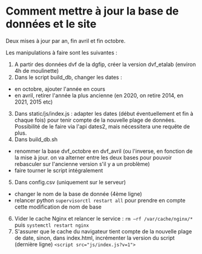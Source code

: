 # Comment mettre à jour la base de données et le site

Deux mises à jour par an, fin avril et fin octobre.

Les manipulations à faire sont les suivantes : 
1) A partir des données dvf de la dgfip, créer la version dvf_etalab (environ 4h de moulinette)
2) Dans le script build_db, changer les dates : 
  - en octobre, ajouter l'année en cours
  - en avril, retirer l'année la plus ancienne (en 2020, on retire 2014, en 2021, 2015 etc)
3) Dans static/js/index.js : adapter les dates (début éventuellement et fin à chaque fois) pour tenir compte de la nouvelle plage de données. Possibilité de le faire via l'api dates2, mais nécessitera une requête de plus.
4) Dans build_db.sh 
  - renommer la base dvf_octobre en dvf_avril (ou l'inverse, en fonction de la mise à jour. on va alterner entre les deux bases pour pouvoir rebasculer sur l'ancienne version s'il y a un problème)
  - faire tourner le script intégralement
5) Dans config.csv (uniquement sur le serveur)
  - changer le nom de la base de donnée (4ème ligne)
  - relancer python ``supervisorctl restart all`` pour prendre en compte cette modification de nom de base
6) Vider le cache Nginx et relancer le service : ``rm –rf /var/cache/nginx/*`` puis ``systemctl restart nginx`` 
7) S'assurer que le cache du navigateur tient compte de la nouvelle plage de date, sinon, dans index.html, incrémenter la version du script (dernière ligne) ``<script src="js/index.js?v=1">``

 
